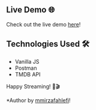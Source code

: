 ## Live Demo 🌐

Check out the live demo [here](https://streamblog.github.io/)!

## Technologies Used 🛠️

- Vanilla JS
- Postman
- TMDB API

Happy Streaming! 🍿🎬

*Author by [mmirzafahlefi](https://instagram.com/mmirzafahlefi)!
